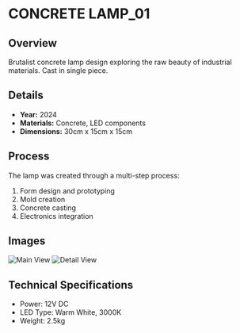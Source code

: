 # CONCRETE LAMP_01

## Overview
Brutalist concrete lamp design exploring the raw beauty of industrial materials. Cast in single piece.

## Details
- **Year:** 2024
- **Materials:** Concrete, LED components
- **Dimensions:** 30cm x 15cm x 15cm

## Process
The lamp was created through a multi-step process:
1. Form design and prototyping
2. Mold creation
3. Concrete casting
4. Electronics integration

## Images
![Main View](images/main.jpg)
![Detail View](images/detail1.jpg)

## Technical Specifications
- Power: 12V DC
- LED Type: Warm White, 3000K
- Weight: 2.5kg 
